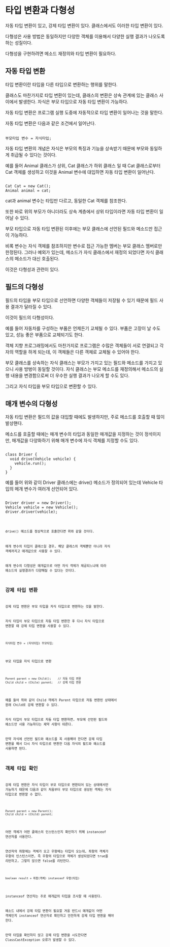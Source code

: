 # 타입 변환과 다형성

자동 타입 변환이 있고, 강제 타입 변환이 있다. 클래스에서도 이러한 타입 변환이 있다.

다형성은 사용 방법은 동일하지만 다양한 객체를 이용해서 다양한 실행 결과가 나오도록 하는 성질이다.

다형성을 구현하려면 메소드 재정의와 타입 변환이 필요하다.

## 자동 타입 변환

타입 변환이란 타입을 다른 타입으로 변환하는 행위를 말한다.

클래스도 마찬가지로 타입 변환이 있는데, 클래스의 변환은 상속 관계에 있는 클래스 사이에서 발생한다. 자식은 부모 타입으로 자동 타입 변환이 가능하다.

자동 타입 변환은 프로그램 실행 도중에 자동적으로 타입 변환이 일어나는 것을 말한다. 

자동 타입 변환은 다음과 같은 조건에서 일어난다.
<pre><code>
부모타입 변수 = 자식타입;</code></pre>
자동 타입 변환의 개념은 자식은 부모의 특징과 기능을 상속받기 때문에 부모와 동일하게 취급될 수 있다는 것이다.

예를 들어 Animal 클래스가 상위, Cat 클래스가 하위 클래스 일 때 Cat 클래스로부터 Cat 객체를 생성하고 이것을 Animal 변수에 대입하면 자동 타입 변환이 일어난다.

<pre><code>
Cat Cat = new Cat();
Animal animal = cat;</code></pre>
cat과 animal 변수는 타입만 다르고, 동일한 Cat 객체를 참조한다.

또한 바로 위의 부모가 아니더라도 상속 계층에서 상위 타입이라면 자동 타입 변환이 일어날 수 있다.

부모 타입으로 자동 타입 변환된 이후에는 부모 클래스에 선언된 필드와 메소드만 접근이 가능하다.

비록 변수는 자식 객체를 참조하지만 변수로 접근 가능한 멤버는 부모 클래스 멤버로만 한정된다. 그러나 예외가 있는데, 메소드가 자식 클래스에서 재정의 되었다면 자식 클래스의 메소드가 대신 호출된다.

이것은 다형성과 관련이 있다.

## 필드의 다형성

필드의 타입을 부모 타입으로 선언하면 다양한 객체들이 저장될 수 있기 때문에 필드 사용 결과가 달라질 수 있다.

이것이 필드의 다형성이다.

예를 들어 자동차를 구성하는 부품은 언제든기 교체될 수 있다. 부품은 고장이 날 수도 있고, 성능 좋은 부품으로 교체되기도 한다. 

객체 지향 프로그래밍에서도 마찬가지로 프로그램은 수많은 객체들이 서로 연결되고 각자의 역할을 하게 되는데, 이 객체들은 다른 객체로 교체될 수 있어야 한다.

부모 클래스를 상속하는 자식 클래스는 부모가 가지고 있는 필드와 메소드를 가지고 있으니 사용 방벙이 동일할 것이다. 자식 클래스는 부모 메소드를 재정의해서 메소드의 실행 내용을 변경함으로써 더 우수한 실행 결과가 나오게 할 수도 있다.

그리고 자식 타입을 부모 타입으로 변환할 수 있다.

## 매개 변수의 다형성

자동 타입 변환은 필드의 값을 대입할 때에도 발생하지만, 주로 메소드를 호출할 때 많이 발상핸다.

메소드를 호출할 때에는 매개 변수의 타입과 동일한 매개값을 지정하는 것이 정석이지만, 매개값을 다양화하기 위해 매개 변수에 자식 객체를 지정할 수도 있다.

<pre><code>
class Driver {
  void drive(Vehicle vehicle) {
    vehicle.run();
  }
}</code></pre>
예를 들어 위와 같이 Driver 클래스에는 drive() 메소드가 정의되어 있는데 Vehicle 타입의 메개 변수가 여러개 선언되어 있다.

<pre><code>
Driver driver = new Driver();
Vehicle vehicle = new Vehicle();
driver.driver(vehicle);<code></pre>
drive() 메소드를 정상적으로 호출한다면 위와 같을 것이다.

매개 변수의 타입이 클래스일 경우, 해당 클래스의 객체뿐만 아니라 자식 객체까지고 매개값으로 사용할 수 있다.

매개 변수의 다형성은 매개값으로 어떤 자식 객체가 제공되느냐에 따라 메소드의 실행결과가 다양해질 수 있다는 것이다.

## 강제 타입 변환

강제 타입 변환은 부모 타입을 자식 타입으로 변환하는 것을 말한다.

자식 타입이 부모 타입으로 자동 타입 변환한 후 다시 자식 타입으로 변환할 때 강제 타입 변환을 사용할 수 있다.

<pre><code>
자식타입 변수 = (자식타입) 부모타입;</code></pre>
부모 타입을 자식 타입으로 변환

<pre><code>
Parent parent = new Child();    // 자동 타입 변환
Child child = (Chile) parent;   // 강제 타입 변환</code></pre>
예를 들어 위와 같이 Child 객체가 Parent 타입으로 자동 변환된 상태에서 원래 Child로 강제 변환할 수 있다.

자식 타입이 부모 타입으로 자동 타입 변환하면, 부모에 선언된 필드와 메소드만 사용 가능하다는 제약 사항이 따른다. 

만약 자식에 선언된 필드와 메소드를 꼭 사용해야 한다면 강제 타입 변환을 해서 다시 자식 타입으로 변환한 다음 자식의 필드와 메소드를 사용하면 된다.

## 객체 타입 확인

강제 타입 변환은 자식 타입이 부모 타입으로 변환되어 있는 상태에서만 가능하기 때문에 다음과 같이 처음부터 부모 타입으로 생성된 객체는 자식 타입으로 변환할 수 없다.

<pre><code>
Parent parent = new Parent();
Child child = (Child) parent;</code></pre>

어떤 객체가 어떤 클래스의 인스턴스인지 확인하기 위해 instanceof 연산자를 사용한다.

연산자의 좌항에는 객체가 오고 우항에는 타입이 오는데, 좌항의 객체가 우항의 인스턴스이면, 즉 우항의 타입으로 객체가 생성되었다면 true를 리턴하고, 그렇지 않으면 false를 리턴한다.

<pre><code>
boolean result = 좌항(객체) instanceof 우항(타입)</code></pre>

instanceof 연산자는 주로 매개값의 타입을 조사할 때 사용된다. 

메소드 내에서 강제 타입 변환이 필요할 겨웅 반드시 매개값이 어떤 객체인지 instanceof 연산자로 확인하고 안전하게 강제 타입 변환을 해야 한다.

만약 타입을 확인하지 않고 강제 타입 변환을 시도한다면 ClassCastException 오류가 발생할 수 있다.